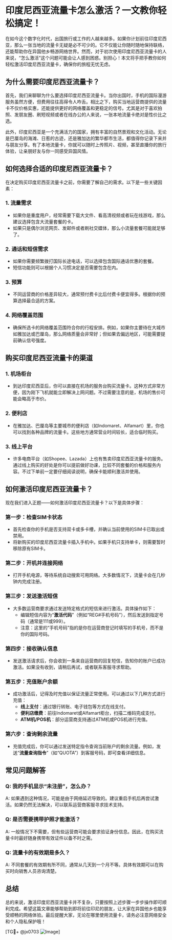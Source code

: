 # 印度尼西亚流量卡怎么激活？一文教你轻松搞定！

在如今这个数字化时代，出国旅行或工作的人越来越多。如果你计划前往印度尼西亚，那么一张当地的流量卡无疑是必不可少的。它不仅能让你随时随地保持联络，还能帮助你在异国他乡畅游网络世界。然而，对于初次使用印度尼西亚流量卡的人来说，“怎么激活”这个问题可能会让人感到困惑。别担心！本文将手把手教你如何轻松激活印度尼西亚流量卡，确保你的旅程无忧无虑。

## 为什么需要印度尼西亚流量卡？

首先，我们来聊聊为什么要选择印度尼西亚流量卡。当你出国时，手机的国际漫游服务虽然方便，但费用往往高得令人咋舌。相比之下，购买当地运营商提供的流量卡不仅价格实惠，还能提供更好的网络覆盖和更稳定的信号。尤其是对于喜欢拍照、发朋友圈、刷短视频或者在线办公的人来说，一张本地流量卡绝对是性价比之选。

此外，印度尼西亚是一个充满活力的国家，拥有丰富的自然景观和文化活动。无论是巴厘岛的海滩、日惹的古迹，还是雅加达的繁华都市生活，都值得你记录下来并与朋友分享。有了本地流量卡，你就可以随时上传照片、视频，甚至直播你的旅行体验，让亲朋好友与你一同感受异国风情。

## 如何选择合适的印度尼西亚流量卡？

在决定购买印度尼西亚流量卡之前，你需要了解自己的需求。以下是一些关键因素：

### 1. **流量需求**
   - 如果你是重度用户，经常需要下载大文件、看高清视频或者玩在线游戏，那么建议选择包含大流量套餐的卡。
   - 如果只是偶尔浏览网页、发邮件或者刷社交媒体，那么小流量套餐可能就足够了。

### 2. **通话和短信需求**
   - 如果你需要频繁拨打国际长途电话，可以选择包含国际通话优惠的套餐。
   - 短信功能则可以根据个人习惯决定是否需要包含在内。

### 3. **预算**
   - 不同运营商的价格差异较大，通常预付费卡比后付费卡便宜得多。根据你的预算选择最合适的方案。

### 4. **网络覆盖范围**
   - 确保所选卡的网络覆盖范围符合你的行程安排。例如，如果你主要待在大城市如雅加达或巴厘岛，那么网络质量会非常好；但如果去偏远地区，可能需要提前确认信号强度。

## 购买印度尼西亚流量卡的渠道

### 1. **机场柜台**
   - 到达印度尼西亚后，你可以直接在机场的服务台购买流量卡。这种方式非常方便，因为刚下飞机就能立即解决上网问题。不过需要注意的是，机场的售价可能会略高于市价。

### 2. **便利店**
   - 在雅加达、巴厘岛等主要城市的便利店（如Indomaret、Alfamart）里，你也可以找到各种品牌的流量卡。这些地方通常营业时间较长，适合临时购买。

### 3. **线上平台**
   - 许多电商平台（如Shopee、Lazada）上也有售卖印度尼西亚流量卡的服务。通过线上购买的好处是你可以提前做好功课，比较不同套餐的价格和服务内容。不过下单前一定要仔细阅读说明，确保卡能顺利激活并使用。

## 如何激活印度尼西亚流量卡？

现在我们进入正题——如何激活印度尼西亚流量卡？以下是具体步骤：

### 第一步：检查SIM卡状态
   - 首先检查你的手机是否支持双卡或多卡槽，并确认当前使用的SIM卡已取出或禁用。
   - 将新购买的印度尼西亚流量卡插入手机中。如果手机只支持单卡，则需要暂时移除原有SIM卡。

### 第二步：开机并连接网络
   - 打开手机电源，等待系统自动搜索可用网络。大多数情况下，流量卡会在几秒钟内完成注册。

### 第三步：发送激活短信
   - 大多数运营商要求通过发送特定格式的短信来进行激活。具体操作如下：
     - 编辑短信内容为“**激活代码**”（例如“REG#手机号码”），然后发送到指定号码（通常是111或999）。
     - 注意：这里的“手机号码”指的是你在运营商登记时填写的手机号，而不是你的国际号码。

### 第四步：接收确认信息
   - 发送激活请求后，你会收到一条来自运营商的回复短信，告知你的账户已成功激活。如果没有收到，请稍后再试，或者联系客服寻求帮助。

### 第五步：充值账户余额
   - 成功激活后，记得及时充值以保证流量正常使用。可以通过以下几种方式进行充值：
     - **线上支付**：通过银行转账、电子钱包等方式在线支付。
     - **便利店缴费**：前往Indomaret或Alfamart柜台，扫描二维码完成支付。
     - **ATM机/POS机**：部分运营商支持通过ATM机或POS机进行充值。

### 第六步：查询剩余流量
   - 充值完成后，你可以通过发送特定指令查询当前账户的剩余流量。例如，发送“**流量查询指令**”（如“QUOTA”）到客服号码，即可查看详细信息。

## 常见问题解答

### Q: 我的手机显示“未注册”，怎么办？
A: 如果遇到这种情况，可能是由于网络延迟导致的。建议重启手机后再尝试激活。如果仍然无法解决，可以联系运营商客服寻求技术支持。

### Q: 是否需要携带护照才能激活？
A: 一般情况下不需要，但有些运营商可能会要求验证身份信息。因此，在购买流量卡时最好随身携带有效证件以备不时之需。

### Q: 流量卡的有效期是多久？
A: 不同套餐的有效期有所不同，通常从几天到一个月不等。具体有效期可以在购买时向销售人员咨询清楚。

## 总结

总的来说，激活印度尼西亚流量卡并不复杂，只要按照上述步骤一步步操作即可顺利完成。希望这篇文章能够帮助到即将前往印尼的朋友，让大家在异国他乡也能享受顺畅的网络体验。最后提醒大家，无论在哪里使用流量卡，请务必注意网络安全和个人隐私保护哦！

[TG💪+ @jx0703 ![Image](https://github.com/user-attachments/assets/dbca1d08-cadb-493c-b0ec-ad6f7a83f270)]